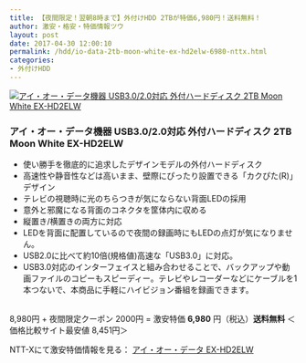 ```yaml
---
title: 【夜間限定！翌朝8時まで】外付けHDD 2TBが特価6,980円！送料無料！
author: 激安・格安・特価情報ツウ
layout: post
date: 2017-04-30 12:00:10
permalink: /hdd/io-data-2tb-moon-white-ex-hd2elw-6980-nttx.html
categories:
- 外付けHDD
---
```


<div class="img-bg2 img_L">
<a href="//px.a8.net/svt/ejp?a8mat=ZYP6S+8IMA3E+S1Q+BWGDT&#038;a8ejpredirect=//nttxstore.jp/_II_IO15570032" target="_blank"><img border="0" alt="アイ・オー・データ機器 USB3.0/2.0対応 外付ハードディスク 2TB Moon White EX-HD2ELW" src="//image.nttxstore.jp/250_images/I/IO/IO15570032.jpg" data-recalc-dims="1" /></a>
</div>

### アイ・オー・データ機器 USB3.0/2.0対応 外付ハードディスク 2TB Moon White EX-HD2ELW
<!--more-->

* 使い勝手を徹底的に追求したデザインモデルの外付ハードディスク
* 高速性や静音性などは高いまま、壁際にぴったり設置できる「カクぴた(R)」デザイン
* テレビの視聴時に光のちらつきが気にならない背面LEDの採用
* 意外と邪魔になる背面のコネクタを筐体内に収める
* 縦置き/横置きの両方に対応
* LEDを背面に配置しているので夜間の録画時にもLEDの点灯が気になりません。
* USB2.0に比べて約10倍(規格値)高速な「USB3.0」に対応。
* USB3.0対応のインターフェイスと組み合わせることで、バックアップや動画ファイルのコピーもスピーディー。テレビやレコーダーなどにケーブルを1本つないで、本商品に手軽にハイビジョン番組を録画できます。

<br clear="all" />8,980円 + 夜間限定クーポン 2000円 = 激安特価 <span class="tokka-price"><strong>6,980</strong></span> 円（税込）**送料無料**
＜価格比較サイト最安値 8,451円＞

NTT-Xにて激安特価情報を見る： <span class="fs150p"><a href="//px.a8.net/svt/ejp?a8mat=ZYP6S+8IMA3E+S1Q+BWGDT&#038;a8ejpredirect=//nttxstore.jp/_II_IO15570032" target="_blank">アイ・オー・データ EX-HD2ELW</a></span>
